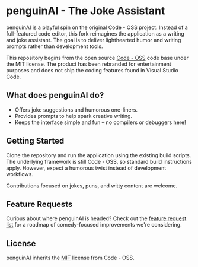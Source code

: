 # penguinAI - The Joke Assistant

penguinAI is a playful spin on the original Code - OSS project. Instead of a full-featured code editor, this fork reimagines the application as a writing and joke assistant. The goal is to deliver lighthearted humor and writing prompts rather than development tools.

This repository begins from the open source [Code - OSS](https://github.com/microsoft/vscode) code base under the MIT license. The product has been rebranded for entertainment purposes and does not ship the coding features found in Visual Studio Code.

## What does penguinAI do?

* Offers joke suggestions and humorous one-liners.
* Provides prompts to help spark creative writing.
* Keeps the interface simple and fun – no compilers or debuggers here!

## Getting Started

Clone the repository and run the application using the existing build scripts. The underlying framework is still Code - OSS, so standard build instructions apply. However, expect a humorous twist instead of development workflows.

Contributions focused on jokes, puns, and witty content are welcome.

## Feature Requests

Curious about where penguinAI is headed? Check out the
[feature request list](docs/FEATURE_REQUESTS.md) for a roadmap of comedy-focused
improvements we're considering.

## License

penguinAI inherits the [MIT](LICENSE.txt) license from Code - OSS.
